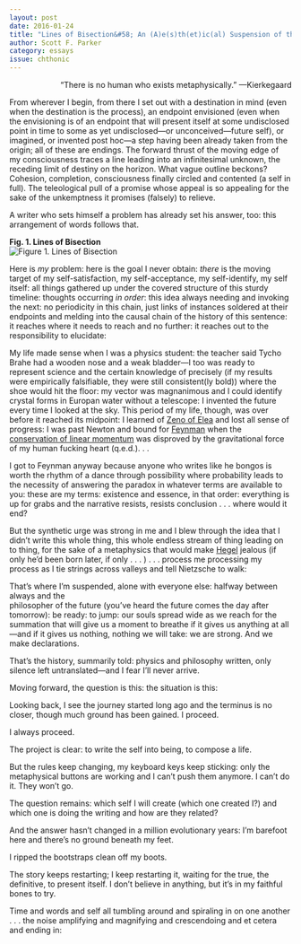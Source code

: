 ```yaml
---
layout: post 
date: 2016-01-24
title: "Lines of Bisection&#58; An (A)e(s)th(et)ic(al) Suspension of the Telelogical"
author: Scott F. Parker
category: essays
issue: chthonic
---
```

<div style="text-align: right;" markdown="1">
“There is no human who exists metaphysically.”  
—Kierkegaard
</div>

From wherever I begin, from there I set out with a destination in mind (even when the destination is the process), an endpoint envisioned (even when the envisioning is of an endpoint that will present itself at some undisclosed point in time to some as yet undisclosed—or unconceived—future self), or imagined, or invented post hoc—a step having been already taken from the origin; all of these are endings. The forward thrust of the moving edge of my consciousness traces a line leading into an infinitesimal unknown, the receding limit of destiny on the horizon. What vague outline beckons? Cohesion, completion, consciousness finally circled and contented (a self in full). The teleological pull of a promise whose appeal is so appealing for the sake of the unkemptness it promises (falsely) to relieve.

A writer who sets himself a problem has already set his answer, too: this arrangement of words follows that.

**Fig. 1\. Lines of Bisection**  
![Figure 1. Lines of Bisection](/assets/img/chthonic/WBR05-lines-of-bisection.png "Lines of Bisection")

Here is _my_ problem: here is the goal I never obtain: _there_ is the moving target of my self-satisfaction, my self-acceptance, my self-identify, my self itself: all things gathered up under the covered structure of this sturdy timeline: thoughts occurring _in order_: this idea always needing and invoking the next: no periodicity in this chain, just links of instances soldered at their endpoints and melding into the causal chain of the history of this sentence: it reaches where it needs to reach and no further: it reaches out to the responsibility to elucidate:

My life made sense when I was a physics student: the teacher said Tycho Brahe had a wooden nose and a weak bladder—I too was ready to represent science and the certain knowledge of precisely (if my results were empirically falsifiable, they were still consistent(ly bold)) where the shoe would hit the floor: my vector was magnanimous and I could identify crystal forms in Europan water without a telescope: I invented the future every time I looked at the sky. This period of my life, though, was over before it reached its midpoint: I learned of [Zeno of Elea](http://en.wikipedia.org/wiki/Zeno_of_Elea) and lost all sense of progress: I was past Newton and bound for [Feynman](http://en.wikipedia.org/wiki/Richard_Feynman) when the [conservation of linear momentum](http://www.pha.jhu.edu/~broholm/l14/node5.html) was disproved by the gravitational force of my human fucking heart (q.e.d.). . .

I got to Feynman anyway because anyone who writes like he bongos is worth the rhythm of a dance through possibility where probability leads to the necessity of answering the paradox in whatever terms are available to you: these are my terms: existence and essence, in that order: everything is up for grabs and the narrative resists, resists conclusion . . . where would it end?

But the synthetic urge was strong in me and I blew through the idea that I didn’t write this whole thing, this whole endless stream of thing leading on to thing, for the sake of a metaphysics that would make [Hegel](http://en.wikipedia.org/wiki/Georg_Wilhelm_Friedrich_Hegel) jealous (if only he’d been born later, if only . . . ) . . . process me processing my process as I tie strings across valleys and tell Nietzsche to walk:

That’s where I’m suspended, alone with everyone else: halfway between always and the  
philosopher of the future (you’ve heard the future comes the day after tomorrow): be ready: to jump: our souls spread wide as we reach for the summation that will give us a moment to breathe if it gives us anything at all—and if it gives us nothing, nothing we will take: we are strong. And we make declarations.

That’s the history, summarily told: physics and philosophy written, only silence left untranslated—and I fear I’ll never arrive.

Moving forward, the question is this: the situation is this:

Looking back, I see the journey started long ago and the terminus is no closer, though much ground has been gained. I proceed.

I always proceed.

The project is clear: to write the self into being, to compose a life.

But the rules keep changing, my keyboard keys keep sticking: only the metaphysical buttons are working and I can’t push them anymore. I can’t do it. They won’t go.

The question remains: which self I will create (which one created I?) and which one is doing the writing and how are they related?

And the answer hasn’t changed in a million evolutionary years: I’m barefoot here and there’s no ground beneath my feet.

I ripped the bootstraps clean off my boots.

The story keeps restarting; I keep restarting it, waiting for the true, the definitive, to present itself. I don’t believe in anything, but it’s in my faithful bones to try.

Time and words and self all tumbling around and spiraling in on one another . . . the noise amplifying and magnifying and crescendoing and et cetera and ending in: